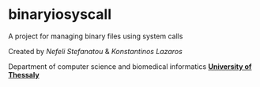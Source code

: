 # binaryiosyscall

A project for managing binary files using system calls

Created by _Nefeli Stefanatou_ & _Konstantinos Lazaros_

Department of computer science and biomedical informatics [**University of Thessaly**](http://dib.uth.gr/)
